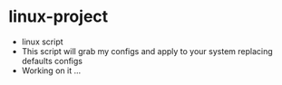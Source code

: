 # linux-project
- linux script 
- This script will grab my configs and apply to your system replacing defaults configs
- Working on it ...
